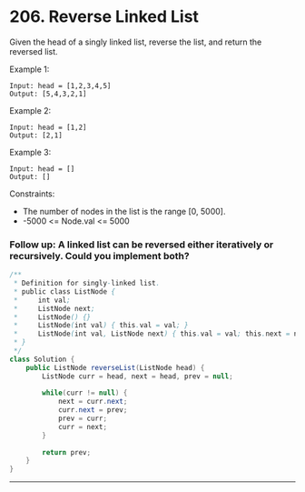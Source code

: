 # 206. Reverse Linked List

Given the head of a singly linked list, reverse the list, and return the reversed list.


Example 1:

```
Input: head = [1,2,3,4,5]
Output: [5,4,3,2,1]
```
Example 2:

```
Input: head = [1,2]
Output: [2,1]
```
Example 3:
```
Input: head = []
Output: []
 ```

Constraints:

- The number of nodes in the list is the range [0, 5000].
- -5000 <= Node.val <= 5000
 

### Follow up: A linked list can be reversed either iteratively or recursively. Could you implement both?

```java
/**
 * Definition for singly-linked list.
 * public class ListNode {
 *     int val;
 *     ListNode next;
 *     ListNode() {}
 *     ListNode(int val) { this.val = val; }
 *     ListNode(int val, ListNode next) { this.val = val; this.next = next; }
 * }
 */
class Solution {
    public ListNode reverseList(ListNode head) {
        ListNode curr = head, next = head, prev = null;
        
        while(curr != null) {
            next = curr.next;
            curr.next = prev;
            prev = curr;
            curr = next;
        }
        
        return prev;
    }
}
```
---
